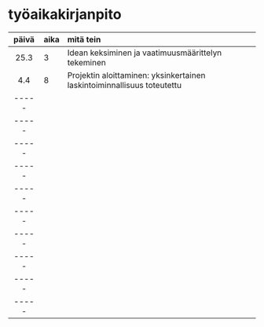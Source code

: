 # työaikakirjanpito

| päivä | aika | mitä tein  |
| :----:|:-----| :-----|
| 25.3  |  3   | Idean keksiminen ja vaatimuusmäärittelyn tekeminen |
| 4.4   |  8   | Projektin aloittaminen: yksinkertainen laskintoiminnallisuus toteutettu |
| ----- |      |  |
| ----- |      |  |
| ----- |      |  |
| ----- |      |  |
| ----- |      |  |
| ----- |      |  |
| ----- |      |  |
| ----- |      |  |
| ----- |      |  |
| ----- |      |  | 
